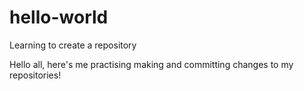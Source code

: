 # hello-world

Learning to create a repository

Hello all, here's me practising making and committing changes to my repositories!

